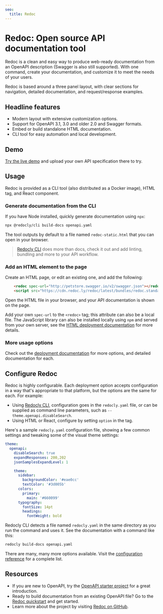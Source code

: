 ```yaml
---
seo:
  title: Redoc
---
```


# Redoc: Open source API documentation tool

Redoc is a clean and easy way to produce web-ready documentation from an OpenAPI description (Swagger is also still supported).
With one command, create your documentation, and customize it to meet the needs of your users.

Redoc is based around a three panel layout, with clear sections for navigation, detailed documentation, and request/response examples.

## Headline features

- Modern layout with extensive customization options.
- Support for OpenAPI 3.1, 3.0 and older 2.0 and Swagger formats.
- Embed or build standalone HTML documentation.
- CLI tool for easy automation and local development.

## Demo

[Try the live demo](https://redocly.github.io/redoc/) and upload your own API specification there to try.

## Usage

Redoc is provided as a CLI tool (also distributed as a Docker image), HTML tag, and React component.

### Generate documentation from the CLI

If you have Node installed, quickly generate documentation using `npx`:

```sh
npx @redocly/cli build-docs openapi.yaml
```

The tool outputs by default to a file named `redoc-static.html` that you can open in your browser.

> [Redocly CLI](https://github.com/Redocly/redocly-cli/) does more than docs, check it out and add linting, bundling and more to your API workflow.

### Add an HTML element to the page

Create an HTML page, or edit an existing one, and add the following:

```html
    <redoc spec-url="http://petstore.swagger.io/v2/swagger.json"></redoc>
    <script src="https://cdn.redoc.ly/redoc/latest/bundles/redoc.standalone.js"> </script>
```

Open the HTML file in your browser, and your API documentation is shown on the page.

Add your own `spec-url` to the `<redoc>` tag; this attribute can also be a local file.
The JavaScript library can also be installed locally using `npm` and served from your own server, see the [HTML deployment documentation](https://redocly.com/docs/redoc/deployment/html/) for more details.

### More usage options

Check out the [deployment documentation](./deployment/intro.md) for more options, and detailed documentation for each.

## Configure Redoc

Redoc is highly configurable.
Each deployment option accepts configuration in a way that's appropriate to that platform, but the options are the same for each.
For example:

- Using [Redocly CLI](https://redocly.com/docs/cli), configuration goes in the `redocly.yaml` file, or can be supplied as command line parameters, such as `--theme.openapi.disableSearch`.
- Using HTML or React, configure by setting `option` in the tag.

Here's a sample `redocly.yaml` configuration file, showing a few common settings and tweaking some of the visual theme settings:

```yaml
theme:
  openapi:
    disableSearch: true
    expandResponses: 200,202
    jsonSamplesExpandLevel: 1

    theme:
      sidebar:
        backgroundColor: '#eae0cc'
        textColor: '#3d005b'
      colors:
        primary:
          main: '#660099'
      typography:
        fontSize: 14pt
        headings:
          fontWeight: bold
```

Redocly CLI detects a file named `redocly.yaml` in the same directory as you run the command and uses it.
See the documentation with a command like this:

```sh
redocly build-docs openapi.yaml
```

There are many, many more options available.
Visit the [configuration reference](https://redocly.com/docs/realm/config/openapi) for a complete list.

## Resources

- If you are new to OpenAPI, try the [OpenAPI starter project](https://redocly.com/docs/cli/openapi-starter) for a great introduction.
- Ready to build documentation from an existing OpenAPI file?
  Go to the [Redoc quickstart](./quickstart.md) and get started.
- Learn more about the project by visiting [Redoc on GitHub](https://github.com/Redocly/redoc).
